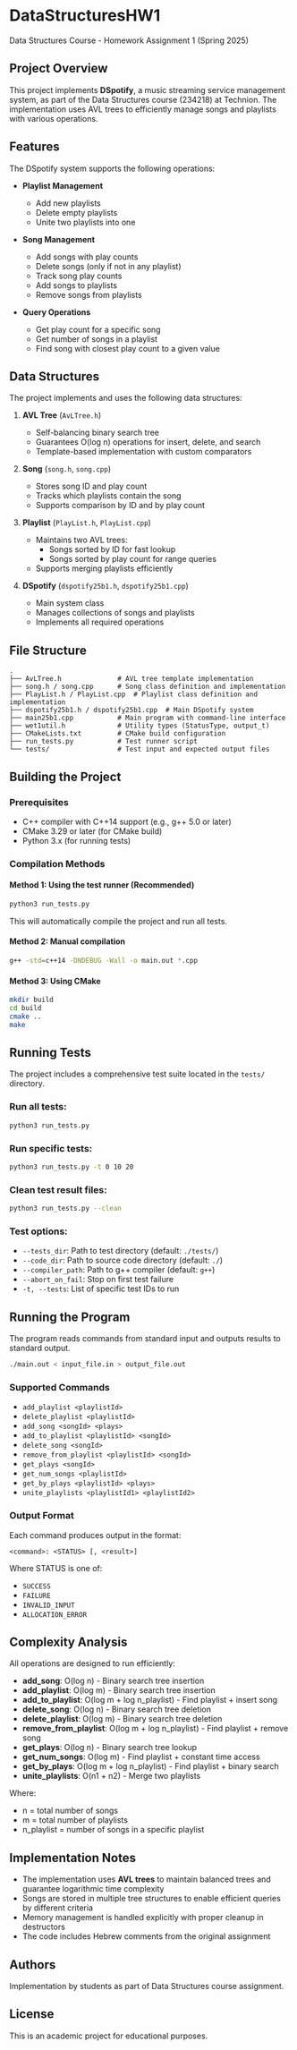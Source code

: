 # DataStructuresHW1
Data Structures Course - Homework Assignment 1 (Spring 2025)

## Project Overview

This project implements **DSpotify**, a music streaming service management system, as part of the Data Structures course (234218) at Technion. The implementation uses AVL trees to efficiently manage songs and playlists with various operations.

## Features

The DSpotify system supports the following operations:

- **Playlist Management**
  - Add new playlists
  - Delete empty playlists
  - Unite two playlists into one

- **Song Management**
  - Add songs with play counts
  - Delete songs (only if not in any playlist)
  - Track song play counts
  - Add songs to playlists
  - Remove songs from playlists

- **Query Operations**
  - Get play count for a specific song
  - Get number of songs in a playlist
  - Find song with closest play count to a given value

## Data Structures

The project implements and uses the following data structures:

1. **AVL Tree** (`AvLTree.h`)
   - Self-balancing binary search tree
   - Guarantees O(log n) operations for insert, delete, and search
   - Template-based implementation with custom comparators

2. **Song** (`song.h`, `song.cpp`)
   - Stores song ID and play count
   - Tracks which playlists contain the song
   - Supports comparison by ID and by play count

3. **Playlist** (`PlayList.h`, `PlayList.cpp`)
   - Maintains two AVL trees:
     - Songs sorted by ID for fast lookup
     - Songs sorted by play count for range queries
   - Supports merging playlists efficiently

4. **DSpotify** (`dspotify25b1.h`, `dspotify25b1.cpp`)
   - Main system class
   - Manages collections of songs and playlists
   - Implements all required operations

## File Structure

```
.
├── AvLTree.h              # AVL tree template implementation
├── song.h / song.cpp      # Song class definition and implementation
├── PlayList.h / PlayList.cpp  # Playlist class definition and implementation
├── dspotify25b1.h / dspotify25b1.cpp  # Main DSpotify system
├── main25b1.cpp           # Main program with command-line interface
├── wet1util.h             # Utility types (StatusType, output_t)
├── CMakeLists.txt         # CMake build configuration
├── run_tests.py           # Test runner script
└── tests/                 # Test input and expected output files
```

## Building the Project

### Prerequisites

- C++ compiler with C++14 support (e.g., g++ 5.0 or later)
- CMake 3.29 or later (for CMake build)
- Python 3.x (for running tests)

### Compilation Methods

#### Method 1: Using the test runner (Recommended)

```bash
python3 run_tests.py
```

This will automatically compile the project and run all tests.

#### Method 2: Manual compilation

```bash
g++ -std=c++14 -DNDEBUG -Wall -o main.out *.cpp
```

#### Method 3: Using CMake

```bash
mkdir build
cd build
cmake ..
make
```

## Running Tests

The project includes a comprehensive test suite located in the `tests/` directory.

### Run all tests:

```bash
python3 run_tests.py
```

### Run specific tests:

```bash
python3 run_tests.py -t 0 10 20
```

### Clean test result files:

```bash
python3 run_tests.py --clean
```

### Test options:

- `--tests_dir`: Path to test directory (default: `./tests/`)
- `--code_dir`: Path to source code directory (default: `./`)
- `--compiler_path`: Path to g++ compiler (default: `g++`)
- `--abort_on_fail`: Stop on first test failure
- `-t, --tests`: List of specific test IDs to run

## Running the Program

The program reads commands from standard input and outputs results to standard output.

```bash
./main.out < input_file.in > output_file.out
```

### Supported Commands

- `add_playlist <playlistId>`
- `delete_playlist <playlistId>`
- `add_song <songId> <plays>`
- `add_to_playlist <playlistId> <songId>`
- `delete_song <songId>`
- `remove_from_playlist <playlistId> <songId>`
- `get_plays <songId>`
- `get_num_songs <playlistId>`
- `get_by_plays <playlistId> <plays>`
- `unite_playlists <playlistId1> <playlistId2>`

### Output Format

Each command produces output in the format:
```
<command>: <STATUS> [, <result>]
```

Where STATUS is one of:
- `SUCCESS`
- `FAILURE`
- `INVALID_INPUT`
- `ALLOCATION_ERROR`

## Complexity Analysis

All operations are designed to run efficiently:

- **add_song**: O(log n) - Binary search tree insertion
- **add_playlist**: O(log m) - Binary search tree insertion
- **add_to_playlist**: O(log m + log n_playlist) - Find playlist + insert song
- **delete_song**: O(log n) - Binary search tree deletion
- **delete_playlist**: O(log m) - Binary search tree deletion
- **remove_from_playlist**: O(log m + log n_playlist) - Find playlist + remove song
- **get_plays**: O(log n) - Binary search tree lookup
- **get_num_songs**: O(log m) - Find playlist + constant time access
- **get_by_plays**: O(log m + log n_playlist) - Find playlist + binary search
- **unite_playlists**: O(n1 + n2) - Merge two playlists

Where:
- n = total number of songs
- m = total number of playlists
- n_playlist = number of songs in a specific playlist

## Implementation Notes

- The implementation uses **AVL trees** to maintain balanced trees and guarantee logarithmic time complexity
- Songs are stored in multiple tree structures to enable efficient queries by different criteria
- Memory management is handled explicitly with proper cleanup in destructors
- The code includes Hebrew comments from the original assignment

## Authors

Implementation by students as part of Data Structures course assignment.

## License

This is an academic project for educational purposes.
